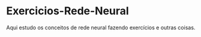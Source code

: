 # Exercicios-Rede-Neural
Aqui estudo os conceitos de rede neural fazendo exercícios e outras coisas.
